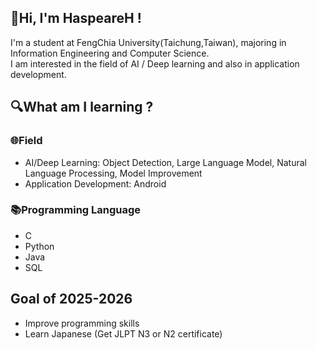 ## 🤗Hi, I'm HaspeareH ! 

I'm a student at FengChia University(Taichung,Taiwan), majoring in Information Engineering and Computer Science. <br>
I am interested in the field of AI / Deep learning and also in application development. <br>

## 🔍What am I learning ?
### 🌐Field
- AI/Deep Learning: Object Detection, Large Language Model, Natural Language Processing,  Model Improvement
- Application Development: Android
### 📚Programming Language
- C
- Python
- Java
- SQL

 ## Goal of 2025-2026
- Improve programming skills
- Learn Japanese (Get JLPT N3 or N2 certificate)
